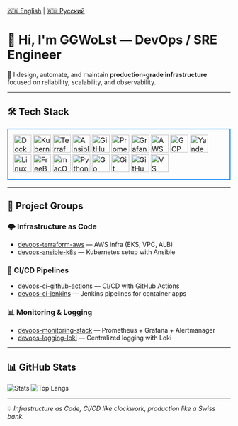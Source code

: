 [🇬🇧 English](./README.md) | [🇷🇺 Русский](./README.ru.md)

# 👋 Hi, I'm GGWoLst — DevOps / SRE Engineer

🚀 I design, automate, and maintain **production-grade infrastructure** focused on reliability, scalability, and observability.

---

## 🛠 Tech Stack

<table>
<tr>
<td style="border: 2px solid #1E90FF; border-radius: 12px; padding: 12px;">

<!-- DevOps Tools -->
<img src="https://cdn.jsdelivr.net/gh/devicons/devicon/icons/docker/docker-original.svg" height="40" alt="Docker" />
<img src="https://cdn.jsdelivr.net/gh/devicons/devicon/icons/kubernetes/kubernetes-plain.svg" height="40" alt="Kubernetes" />
<img src="https://cdn.jsdelivr.net/gh/devicons/devicon/icons/terraform/terraform-original.svg" height="40" alt="Terraform" />
<img src="https://cdn.jsdelivr.net/gh/devicons/devicon/icons/ansible/ansible-original.svg" height="40" alt="Ansible" />
<img src="https://cdn.jsdelivr.net/gh/devicons/devicon/icons/githubactions/githubactions-original.svg" height="40" alt="GitHub Actions" />
<img src="https://cdn.jsdelivr.net/gh/devicons/devicon/icons/prometheus/prometheus-original.svg" height="40" alt="Prometheus" />
<img src="https://cdn.jsdelivr.net/gh/devicons/devicon/icons/grafana/grafana-original.svg" height="40" alt="Grafana" />

<!-- Clouds -->
<img src="https://cdn.jsdelivr.net/gh/devicons/devicon/icons/amazonwebservices/amazonwebservices-original.svg" height="40" alt="AWS" />
<img src="https://cdn.jsdelivr.net/gh/devicons/devicon/icons/googlecloud/googlecloud-original.svg" height="40" alt="GCP" />
<img src="assets/yandex-cloud.svg" height="40" alt="Yandex Cloud" />

<!-- OS -->
<img src="https://cdn.jsdelivr.net/gh/devicons/devicon/icons/linux/linux-original.svg" height="40" alt="Linux" />
<img src="https://cdn.jsdelivr.net/gh/devicons/devicon/icons/freebsd/freebsd-original.svg" height="40" alt="FreeBSD" />
<img src="https://cdn.jsdelivr.net/gh/devicons/devicon/icons/apple/apple-original.svg" height="40" alt="macOS" />

<!-- Languages & Tools -->
<img src="https://cdn.jsdelivr.net/gh/devicons/devicon/icons/python/python-original.svg" height="40" alt="Python" />
<img src="https://cdn.jsdelivr.net/gh/devicons/devicon/icons/go/go-original.svg" height="40" alt="Go" />
<img src="https://cdn.jsdelivr.net/gh/devicons/devicon/icons/git/git-original.svg" height="40" alt="Git" />
<img src="https://cdn.jsdelivr.net/gh/devicons/devicon/icons/github/github-original.svg" height="40" alt="GitHub" />
<img src="https://cdn.jsdelivr.net/gh/devicons/devicon/icons/vscode/vscode-original.svg" height="40" alt="VS Code" />

</td>
</tr>
</table>

---

## 📂 Project Groups

### 🌩️ Infrastructure as Code
- [devops-terraform-aws](https://github.com/GGWoLst/devops-terraform-aws) — AWS infra (EKS, VPC, ALB)
- [devops-ansible-k8s](https://github.com/GGWoLst/devops-ansible-k8s) — Kubernetes setup with Ansible

### 🔄 CI/CD Pipelines
- [devops-ci-github-actions](https://github.com/GGWoLst/devops-ci-github-actions) — CI/CD with GitHub Actions
- [devops-ci-jenkins](https://github.com/GGWoLst/devops-ci-jenkins) — Jenkins pipelines for container apps

### 📊 Monitoring & Logging
- [devops-monitoring-stack](https://github.com/GGWoLst/devops-monitoring-stack) — Prometheus + Grafana + Alertmanager
- [devops-logging-loki](https://github.com/GGWoLst/devops-logging-loki) — Centralized logging with Loki

---

## 📊 GitHub Stats
![Stats](https://github-readme-stats.vercel.app/api?username=GGWoLst&show_icons=true&theme=tokyonight)
![Top Langs](https://github-readme-stats.vercel.app/api/top-langs/?username=GGWoLst&layout=compact&theme=tokyonight)

---

💡 *Infrastructure as Code, CI/CD like clockwork, production like a Swiss bank.*
